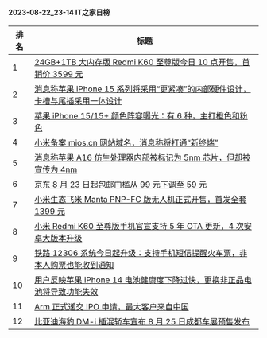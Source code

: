 #### 2023-08-22_23-14  IT之家日榜

| 排名 | 标题|
| --- | ---|
| 1 | [24GB+1TB 大内存版 Redmi K60 至尊版今日 10 点开售，首销价 3599 元](https://www.ithome.com/0/713/889.htm) |
| 2 | [消息称苹果 iPhone 15 系列将采用“更紧凑”的内部硬件设计，卡槽与尾插采用一体设计](https://www.ithome.com/0/713/877.htm) |
| 3 | [苹果 iPhone 15/15+ 颜色阵容曝光：有 6 种，主打橙色和粉色](https://www.ithome.com/0/713/901.htm) |
| 4 | [小米备案 mios.cn 网站域名，消息称将打通“新终端”](https://www.ithome.com/0/713/932.htm) |
| 5 | [消息称苹果 A16 仿生处理器内部被标记为 5nm 芯片，但却被宣传为 4nm](https://www.ithome.com/0/713/917.htm) |
| 6 | [京东 8 月 23 日起包邮门槛从 99 元下调至 59 元](https://www.ithome.com/0/714/079.htm) |
| 7 | [小米生态飞米 Manta PNP-FC 版无人机正式开售，首发全套 1399 元](https://www.ithome.com/0/713/883.htm) |
| 8 | [小米 Redmi K60 至尊版手机官宣支持 5 年 OTA 更新，4 次安卓大版本升级](https://www.ithome.com/0/714/009.htm) |
| 9 | [铁路 12306 系统今日起升级：支持手机短信提醒火车票，非本人购票也能收到通知](https://www.ithome.com/0/713/921.htm) |
| 10 | [用户反映苹果 iPhone 14 电池健康度下降过快，更换非正品电池将导致功能失效](https://www.ithome.com/0/713/969.htm) |
| 11 | [Arm 正式递交 IPO 申请，最大客户来自中国](https://www.ithome.com/0/713/968.htm) |
| 12 | [比亚迪海豹 DM-i 插混轿车宣布 8 月 25 日成都车展预售发布](https://www.ithome.com/0/713/975.htm) |
